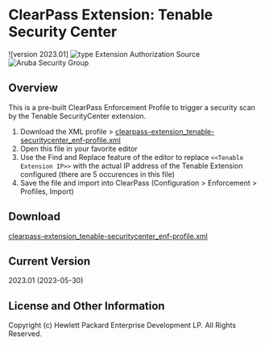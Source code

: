 
# ClearPass Extension: Tenable Security Center

![version 2023.01] ![type Extension Authorization Source](https://img.shields.io/badge/Type-Extension%20Auth%20Source-blue.svg "type Extension Auth Source") ![Aruba Security Group](https://img.shields.io/badge/Source-Aruba_Security-orange.svg "Aruba Security Group")


## Overview
This is a pre-built ClearPass Enforcement Profile to trigger a security scan by the Tenable SecurityCenter extension.

1. Download the XML profile > [clearpass-extension_tenable-securitycenter_enf-profile.xml](https://github.com/aruba/clearpass-exchange-snippets/raw/master/extensions/tenable-securitycenter/clearpass-extension_tenable-securitycenter_enf-profile.xml)
2. Open this file in your favorite editor
3. Use the Find and Replace feature of the editor to replace ```<<Tenable Extension IP>>``` with the actual IP address of the Tenable Extension configured (there are 5 occurences in this file)
4. Save the file and import into ClearPass (Configuration > Enforcement > Profiles, Import) 

## Download
[clearpass-extension_tenable-securitycenter_enf-profile.xml](https://github.com/aruba/clearpass-exchange-snippets/raw/master/extensions/tenable-securitycenter/clearpass-extension_tenable-securitycenter_enf-profile.xml)


## Current Version
2023.01 (2023-05-30)


## License and Other Information
Copyright (c) Hewlett Packard Enterprise Development LP. All Rights Reserved.

